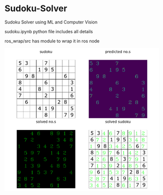 # Sudoku-Solver
Sudoku Solver using ML and Computer Vision

sudoku.ipynb python file includes all details

ros_wrap/src has module to wrap it in ros node

![](Images/sudoku.png)
